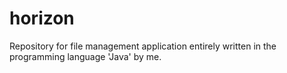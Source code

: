 horizon
=======

Repository for file management application entirely written in the programming language 'Java' by me.
